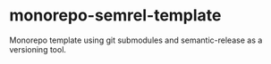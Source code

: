 # monorepo-semrel-template
Monorepo template using git submodules and semantic-release as a versioning tool.
